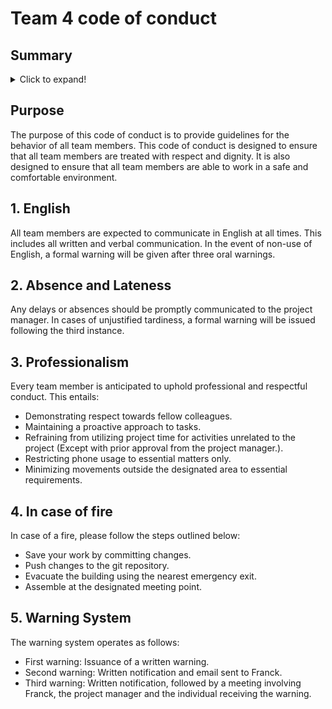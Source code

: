 # Team 4 code of conduct
## Summary
<details>
    <summary>Click to expand!</summary>
    
- [Team 4 code of conduct](#team-4-code-of-conduct)
  - [Summary](#summary)
  - [Purpose](#purpose)
  - [1. English](#1-english)
  - [2. Absence and Lateness](#2-absence-and-lateness)
  - [3. Professionalism](#3-professionalism)
  - [4. In case of fire](#4-in-case-of-fire)
  - [5. Warning System](#5-warning-system)
</details>

## Purpose
The purpose of this code of conduct is to provide guidelines for the behavior of all team members. This code of conduct is designed to ensure that all team members are treated with respect and dignity. It is also designed to ensure that all team members are able to work in a safe and comfortable environment.

## 1. English
All team members are expected to communicate in English at all times. This includes all written and verbal communication. In the event of non-use of English, a formal warning will be given after three oral warnings.

## 2. Absence and Lateness
Any delays or absences should be promptly communicated to the project manager. In cases of unjustified tardiness, a formal warning will be issued following the third instance.

## 3. Professionalism
Every team member is anticipated to uphold professional and respectful conduct. This entails:
- Demonstrating respect towards fellow colleagues.
- Maintaining a proactive approach to tasks.
- Refraining from utilizing project time for activities unrelated to the project (Except with prior approval from the project manager.).
- Restricting phone usage to essential matters only.
- Minimizing movements outside the designated area to essential requirements.

## 4. In case of fire
In case of a fire, please follow the steps outlined below:
- Save your work by committing changes.
- Push changes to the git repository.
- Evacuate the building using the nearest emergency exit.
- Assemble at the designated meeting point.

## 5. Warning System
The warning system operates as follows:
- First warning: Issuance of a written warning.
- Second warning: Written notification and email sent to Franck.
- Third warning: Written notification, followed by a meeting involving Franck, the project manager and the individual receiving the warning.

